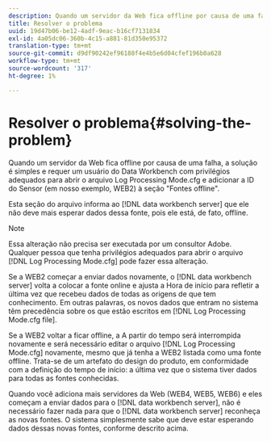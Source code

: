 ```yaml
---
description: Quando um servidor da Web fica offline por causa de uma falha, a solução é simples e requer um usuário do Data Workbench com privilégios adequados para abrir o arquivo Log Processing Mode.cfg e adicionar a ID do Sensor (em nosso exemplo, WEB2) à seção "Fontes offline".
title: Resolver o problema
uuid: 19d47b06-be12-4adf-9eac-b16cf7131834
exl-id: 4a05dc06-360b-4c15-a881-81d350e95372
translation-type: tm+mt
source-git-commit: d9df90242ef96188f4e4b5e6d04cfef196b0a628
workflow-type: tm+mt
source-wordcount: '317'
ht-degree: 1%

---
```


# Resolver o problema{#solving-the-problem}

Quando um servidor da Web fica offline por causa de uma falha, a solução é simples e requer um usuário do Data Workbench com privilégios adequados para abrir o arquivo Log Processing Mode.cfg e adicionar a ID do Sensor (em nosso exemplo, WEB2) à seção &quot;Fontes offline&quot;.

Esta seção do arquivo informa ao [!DNL data workbench server] que ele não deve mais esperar dados dessa fonte, pois ele está, de fato, offline.

>[!NOTE]
>
>Essa alteração não precisa ser executada por um consultor Adobe. Qualquer pessoa que tenha privilégios adequados para abrir o arquivo [!DNL Log Processing Mode.cfg] pode fazer essa alteração.

Se a WEB2 começar a enviar dados novamente, o [!DNL data workbench server] volta a colocar a fonte online e ajusta a Hora de início para refletir a última vez que recebeu dados de todas as origens de que tem conhecimento. Em outras palavras, os novos dados que entram no sistema têm precedência sobre os que estão escritos em [!DNL Log Processing Mode.cfg file].

Se a WEB2 voltar a ficar offline, a A partir do tempo será interrompida novamente e será necessário editar o arquivo [!DNL Log Processing Mode.cfg] novamente, mesmo que já tenha a WEB2 listada como uma fonte offline. Trata-se de um artefato do design do produto, em conformidade com a definição do tempo de início: a última vez que o sistema tiver dados para todas as fontes conhecidas.

Quando você adiciona mais servidores da Web (WEB4, WEB5, WEB6) e eles começam a enviar dados para o [!DNL data workbench server], não é necessário fazer nada para que o [!DNL data workbench server] reconheça as novas fontes. O sistema simplesmente sabe que deve estar esperando dados dessas novas fontes, conforme descrito acima.
